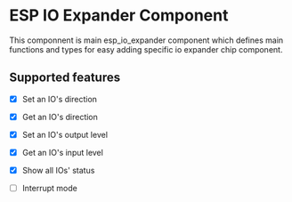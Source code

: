 # ESP IO Expander Component

This componnent is main esp_io_expander component which defines main functions and types for easy adding specific io expander chip component.

## Supported features

- [x] Set an IO's direction
- [x] Get an IO's direction
- [x] Set an IO's output level
- [x] Get an IO's input level
- [x] Show all IOs' status
- [ ] Interrupt mode

